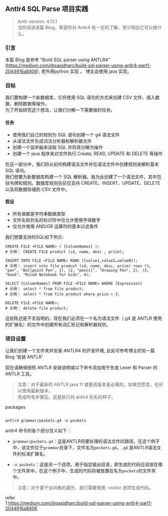 ## Antlr4 SQL Parse 项目实践       

>Antlr version: 4.13.1      
>当你阅读该篇 Blog，希望你对 Antlr4 有一定的了解，至少明白它可以做什么。    

### 引言  
本篇 Blog 是参考 "Build SQL parser using ANTLR4" (https://medium.com/@sasidharc/build-sql-parser-using-antlr4-part1-2044916a8406), 老外用python 实现 。 博主会使用 java 实现。               

### 目标
我们要构建一个新数据库，它将使用 SQL 语句的方式来创建 CSV 文件、插入数据、删除数据等操作。          
为了开始研究这个想法，让我们分解一下需要做的任务。                

#### 任务
* 使用我们自己的规则为 SQL 语句创建一个 g4 语法文件              
* 从语法文件生成词法分析器和解析器文件               
* 创建一个监听器来读取 SQL 并将其分解为操作                
* 创建一个 java 程序来对文件执行 Create, READ, UPDATE 和 DELETE 等操作              

在这一部分中，我们将从如何构建语法文件并在语法文件中创建规则来解析基本 SQL 语句。           
我们想要为新数据库构建一个 SQL 解析器。我为此创建了一个语法文件，其中包括令牌和规则。数据库规则目前仅支持 CREATE、INSERT、UPDATE、DELETE 以及将数据存储到 CSV 文件中。                                       

#### 假设
* 所有值都是字符串数据类型                  
* 文件名和列名的标识符中仅允许使用字母数字                
* 仅允许使用 AND/OR 运算符的基本过滤条件        

我们想要支持的SQL如下所示:           
```shell   
CREATE FILE <FILE NAME> ( [ColumnNames] );      
# 示例： CREATE FILE product (id, name, desc , price);

INSERT INTO FILE <FILE NAME> ROWS ([value1,value2…valueN]); 
# 示例： insert into file product (id, name, desc, price) rows (1, "pen", "Ballpoint Pen", 1), (2, "pencil", "Drawing Pen", 2), (3, "book", "Ruled Notebook for kids", 4);   

SELECT [ColumnNames] FROM FILE <FILE NAME> WHERE [Expression]  
# 示例： select * from file product;
# 示例： select * from file product where price > 3;    

DELETE FILE <FILE NAME>;
# 示例： delete file product;       
```

这些陈述是不言自明的。现在我们必须在一个名为语法文件（.g4 是 ANTLR 使用的扩展名）的文件中创建所有词汇标记和解析器规则。         

### 项目设置
让我们创建一个文件夹并安装 ANTLR4 的开发环境, 此处可参考博主的另一篇 Blog '安装 ANTLR'

现在请确保按照 ANTLR 安装说明或以下命令添加用于生成 Lexer 和 Parser 的 ANTLR 工具。         

>注意：对于最新的 ANTLR java 11 或更高版本是必需的。如果您愿意，也可以使用最新版本。            
完成所有步骤后。这是执行的 antlr4 别名的样子。      

packages   
```

```

```shell
antlr4 grammar/pockets.g4 -o pockets
```     

antlr4 命令的各个部分含义如下：         
* `grammar/pockets.g4`：这是ANTLR将要处理的语法文件的路径。在这个例子中，该文件位于`grammar`目录下，文件名为`pockets.g4`。`.g4` 是ANTLR语法文件的标准扩展名。           

* `-o pockets`：这是另一个选项，用于指定输出目录，即生成的代码应该放在哪个文件夹中。在这个例子中，生成的代码将被放置在名为`pockets`的文件夹中。             

>注意：对于基于访问者的遍历，我们需要使用 -visitor 选项生成代码。           





refer   
1.https://medium.com/@sasidharc/build-sql-parser-using-antlr4-part1-2044916a8406        

